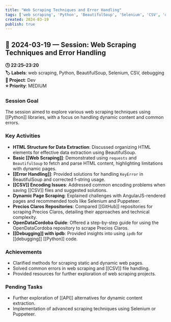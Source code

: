 ```yaml
---
title: "Web Scraping Techniques and Error Handling"
tags: ['web scraping', 'Python', 'BeautifulSoup', 'Selenium', 'CSV', 'debugging']
created: 2024-03-19
publish: true
---
```


## 📅 2024-03-19 — Session: Web Scraping Techniques and Error Handling

**🕒 22:25–23:20**  
**🏷️ Labels**: web scraping, Python, BeautifulSoup, Selenium, CSV, debugging  
**📂 Project**: Dev  
**⭐ Priority**: MEDIUM  


### Session Goal
The session aimed to explore various web scraping techniques using [[Python]] libraries, with a focus on handling dynamic content and common errors.

### Key Activities
- **HTML Structure for Data Extraction**: Discussed organizing HTML elements for effective data extraction using BeautifulSoup.
- **Basic [[Web Scraping]]**: Demonstrated using `requests` and `BeautifulSoup` to fetch and parse HTML content, highlighting limitations with dynamic pages.
- **[[Error Handling]]**: Provided solutions for handling `KeyError` in BeautifulSoup and corrected f-string usage.
- **[[CSV]] Encoding Issues**: Addressed common encoding problems when saving [[CSV]] files and suggested solutions.
- **Dynamic Page Scraping**: Explained challenges with AngularJS-rendered pages and recommended tools like Selenium and Puppeteer.
- **Precios Claros Repositories**: Compared [[GitHub]] repositories for scraping Precios Claros, detailing their approaches and technical complexity.
- **OpenDataCordoba Guide**: Offered a step-by-step guide for using the OpenDataCordoba repository to scrape Precios Claros.
- **[[Debugging]] with ipdb**: Provided insights into using `ipdb` for [[debugging]] [[Python]] code.

### Achievements
- Clarified methods for scraping static and dynamic web pages.
- Solved common errors in web scraping and [[CSV]] file handling.
- Provided resources for further exploration of web scraping projects.

### Pending Tasks
- Further exploration of [[API]] alternatives for dynamic content extraction.
- Implementation of advanced scraping techniques using Selenium or Puppeteer.
